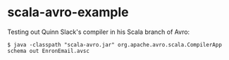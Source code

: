 scala-avro-example
==================

Testing out Quinn Slack's compiler in his Scala branch of Avro:

`$ java -classpath "scala-avro.jar" org.apache.avro.scala.CompilerApp schema out EnronEmail.avsc`




